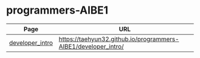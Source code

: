 # programmers-AIBE1

| Page                                                                              | URL                                                            |
| --------------------------------------------------------------------------------- | -------------------------------------------------------------- |
| [developer_intro](https://taehyun32.github.io/programmers-AIBE1/developer_intro/) | https://taehyun32.github.io/programmers-AIBE1/developer_intro/ |
